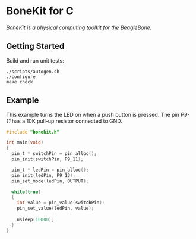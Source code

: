 # BoneKit for C

_BoneKit is a physical computing toolkit for the BeagleBone._

## Getting Started

Build and run unit tests:

```
./scripts/autogen.sh
./configure
make check
```

## Example

This example turns the LED on when a push button is pressed. The pin _P9-11_ has a 10K pull-up resistor connected to GND. 

```c
#include "bonekit.h"

int main(void) 
{
  pin_t * switchPin = pin_alloc();
  pin_init(switchPin, P9_11);

  pin_t * ledPin = pin_alloc();
  pin_init(ledPin, P9_13);
  pin_set_mode(ledPin, OUTPUT);

  while(true)
  {
    int value = pin_value(switchPin);
    pin_set_value(ledPin, value);
  
    usleep(10000);
  } 
}
```

